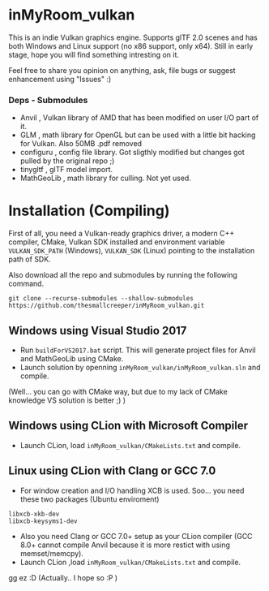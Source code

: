# inMyRoom_vulkan
This is an indie Vulkan graphics engine. Supports glTF 2.0 scenes and has both Windows and Linux support (no x86 support, only x64).
Still in early stage, hope you will find something intresting on it.

Feel free to share you opinion on anything, ask, file bugs or suggest enhancement using "Issues" :)

### Deps - Submodules
* Anvil , Vulkan library of AMD that has been modified on user I/O part of it.
* GLM , math library for OpenGL but can be used with a little bit hacking for Vulkan. Also 50MB .pdf removed
* configuru , config file library. Got sligthly modified but changes got pulled by the original repo ;)
* tinygltf , glTF model import.
* MathGeoLib , math library for culling. Not yet used.

# Installation (Compiling)

  First of all, you need a Vulkan-ready graphics driver, a modern C++ compiler, CMake, Vulkan SDK installed and environment variable `VULKAN_SDK_PATH` (Windows),  `VULKAN_SDK` (Linux) pointing to the installation path of SDK.
  
  Also download all the repo and submodules by running the following command.
  ```
git clone --recurse-submodules --shallow-submodules https://github.com/thesmallcreeper/inMyRoom_vulkan.git
  ```
 ## Windows using Visual Studio 2017
 
 * Run `buildForVS2017.bat` script. This will generate project files for Anvil and MathGeoLib using CMake.
 * Launch solution by openning `inMyRoom_vulkan/inMyRoom_vulkan.sln` and compile.
 
 (Well... you can go with CMake way, but due to my lack of CMake knowledge VS solution is better ;) )
 
 ## Windows using CLion with Microsoft Compiler
 
 * Launch CLion, load `inMyRoom_vulkan/CMakeLists.txt` and compile.
 
 ## Linux using CLion with Clang or GCC 7.0
 
 * For window creation and I/O handling XCB is used. Soo... you need these two packages (Ubuntu enviroment)
 ```
 libxcb-xkb-dev
 libxcb-keysyms1-dev
 ```
 * Also you need Clang or GCC 7.0+ setup as your CLion compiler (GCC 8.0+ cannot compile Anvil because it is more restict with using memset/memcpy).
 * Launch CLion ,load `inMyRoom_vulkan/CMakeLists.txt` and compile.
 
 gg ez :D (Actually.. I hope so :P )
 
